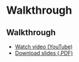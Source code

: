 # Walkthrough

## Walkthrough

* [Watch video (YouTube)](http://www.youtube.com/watch?v=BBtMS8G0QbM)
* [Download slides (.PDF)](http://cdn.cs50.net/2012/fall/psets/5/walkthrough5.pdf)


